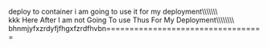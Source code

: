 deploy to container
i am going to use it for my deployment\\\\\\\\\\\\\\\
kkk Here After I am not Going To use Thus For My Deployment\\\\\\\\\\\\\\\\\
bhnmjyfxzrdyfjfhgxfzrdfhvbn==================================
